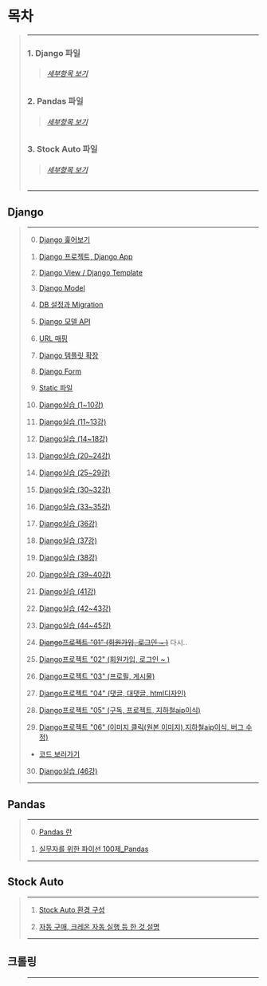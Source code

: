 # 목차
> ---
> ### 1. Django 파일
>> ###### [세부항목 보기](https://github.com/minchan5224/TIL/tree/main/Python#django)
> ### 2. Pandas 파일
>> ###### [세부항목 보기](https://github.com/minchan5224/TIL/tree/main/Python#pandas)
> ### 3. Stock Auto 파일
>> ###### [세부항목 보기](https://github.com/minchan5224/TIL/tree/main/Python#stock-auto)
> ---
## Django
> ---
> 0. [Django 훑어보기](https://github.com/minchan5224/TIL/blob/main/Python/Django/Django_00.md)
>
> 1. [Django 프로젝트, Django App](https://github.com/minchan5224/TIL/blob/main/Python/Django/Django_01.md)
>
> 2. [Django View / Django Template](https://github.com/minchan5224/TIL/blob/main/Python/Django/Django_02.md)
>
> 3. [Django Model](https://github.com/minchan5224/TIL/blob/main/Python/Django/Django_03.md)
>
> 4. [DB 설정과 Migration](https://github.com/minchan5224/TIL/blob/main/Python/Django/Django_04.md)
>
> 5. [Django 모델 API](https://github.com/minchan5224/TIL/blob/main/Python/Django/Django_05.md)
>
> 6. [URL 매핑](https://github.com/minchan5224/TIL/blob/main/Python/Django/Django_06.md)
>
> 7. [Django 템플릿 확장](https://github.com/minchan5224/TIL/blob/main/Python/Django/Django_07.md)
>
> 8. [Django Form](https://github.com/minchan5224/TIL/blob/main/Python/Django/Django_08.md)
>
> 9. [Static 파일](https://github.com/minchan5224/TIL/blob/main/Python/Django/Django_09.md)
>
> 10. [Django실습 (1~10강)](https://github.com/minchan5224/TIL/blob/main/Python/Django/Django_10.md)
>
> 11. [Django실습 (11~13강)](https://github.com/minchan5224/TIL/blob/main/Python/Django/Django_11.md)
>
> 12. [Django실습 (14~18강)](https://github.com/minchan5224/TIL/blob/main/Python/Django/Django_12.md)
>
> 13. [Django실습 (20~24강)](https://github.com/minchan5224/TIL/blob/main/Python/Django/Django_13.md)
>
> 14. [Django실습 (25~29강)](https://github.com/minchan5224/TIL/blob/main/Python/Django/Django_14.md)
>
> 15. [Django실습 (30~32강)](https://github.com/minchan5224/TIL/blob/main/Python/Django/Django_15.md)
>
> 16. [Django실습 (33~35강)](https://github.com/minchan5224/TIL/blob/main/Python/Django/Django_16.md)
>
> 17. [Django실습 (36강)](https://github.com/minchan5224/TIL/blob/main/Python/Django/Django_17.md)
>
> 18. [Django실습 (37강)](https://github.com/minchan5224/TIL/blob/main/Python/Django/Django_18.md)
>
> 19. [Django실습 (38강)](https://github.com/minchan5224/TIL/blob/main/Python/Django/Django_19.md)
>
> 20. [Django실습 (39~40강)](https://github.com/minchan5224/TIL/blob/main/Python/Django/Django_20.md)
>
> 21. [Django실습 (41강)](https://github.com/minchan5224/TIL/blob/main/Python/Django/Django_21.md)
>
> 22. [Django실습 (42~43강)](https://github.com/minchan5224/TIL/blob/main/Python/Django/Django_22.md)
>
> 23. [Django실습 (44~45강)](https://github.com/minchan5224/TIL/blob/main/Python/Django/Django_23.md)
>
> 24. ~~[Django프로젝트 "01" (회원가입, 로그인 ~ )](https://github.com/minchan5224/TIL/blob/main/Python/Django/Django_24.md)~~ 다시..
>
> 25. [Django프로젝트 "02" (회원가입, 로그인 ~ )](https://github.com/minchan5224/TIL/blob/main/Python/Django/Django_25.md)
>
> 26. [Django프로젝트 "03" (프로필, 게시물)](https://github.com/minchan5224/TIL/blob/main/Python/Django/Django_26.md)
>
> 27. [Django프로젝트 "04" (댓글, 대댓글, html디자인)](https://github.com/minchan5224/TIL/blob/main/Python/Django/Django_27.md)
>
> 28. [Django프로젝트 "05" (구독, 프로젝트, 지하철aip이식)](https://github.com/minchan5224/TIL/blob/main/Python/Django/Django_28.md)
>
> 29. [Django프로젝트 "06" (이미지 클릭(원본 이미지),지하철aip이식, 버그 수정)](https://github.com/minchan5224/TIL/blob/main/Python/Django/Django_29.md)
> - [코드 보러가기](https://github.com/minchan5224/DjangoProject)
> 
> 30. [Django실습 (46강)](https://github.com/minchan5224/TIL/blob/main/Python/Django/Django_30.md) 
>
> ---
## Pandas
> ---
> 0. [Pandas 란](https://github.com/minchan5224/TIL/blob/main/Python/Pandas/Pandas_00.md)
>
> 0. [실무자를 위한 파이선 100제_Pandas](https://github.com/minchan5224/TIL/blob/main/Python/Pandas/Pandas_01.md)
> 
> ---
## Stock Auto
> ---
> 1. [Stock Auto 환경 구성](https://github.com/minchan5224/TIL/blob/main/Python/Stock/Stock_00.md)
>
> 2. [자동 구매, 크레온 자동 실행 등 한 것 설명](https://github.com/minchan5224/TIL/blob/main/Python/Stock/Stock_01.md)
>
> ---
## 크롤링
> ---
